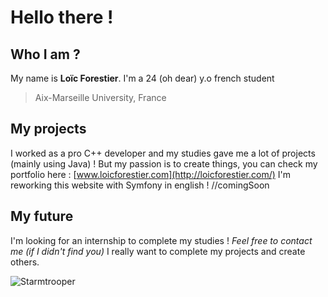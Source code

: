# Hello there !
## Who I am ?
My name is **Loïc Forestier**.
I'm a 24 (oh dear) y.o french student

> Aix-Marseille University, France

## My projects
I worked as a pro C++ developer and my studies gave me a lot of projects (mainly using Java) !
But my passion is to create things, you can check my portfolio here : [www.loicforestier.com](http://loicforestier.com/)
I'm reworking this website with Symfony in english ! //comingSoon
## My future
I'm looking for an internship to complete my studies !
*Feel free to contact me (if I didn't find you)*
I really want to complete my projects and create others.

![Starmtrooper](https://lh3.googleusercontent.com/uGuEVx-UGgRIzPEtXZ5mp_tN7SrWWHeRt8mCdkppvzEWJCuVZ6glR14e0Hwve6RTIjeE9iKQ5NOcFRWJ_0rW8X-aFEWrgjWGv3-q22tcOyqlqdofNL0vocgFt8diQfRtzQmTGh77K3qsMeDPHg-GUrENzyWRDez6KV-G0M1e4BwHoidjpYduBK26MnRvgi2YaAdViV2wfrd-QegLRM_e3StxXa70heb2YYUfe918S6a4hf6TrWdNu5kKjAeFEboZCAHk1AyyJldFN0ZnL0KTmpQ0lbBpN7h5rU3O0e_ECIFakyynrJ_NcU6Dv8bzemIJQnfUMo1uAPtVSrCEFO5VYtB8HwUoGiO5RCIHir4O6YoQtkU0iB6joUDFnSwDBYwje4RnQaz7ffxtJqKaXCcVyv8WjmGPjB7s5S90BVyJ-gY_Cjjf5QWZabTfYD7Vn1cO9Mk9mVpm6z0lOCiCTlFElibQabSMxJpClB6vEnuTt21uzSIjWEOO7Yzoz8HrjLT4eDw3xP0iUDkIn0qUD8HWgnICJKm8hLemMSOj8lJaRILk_YRgwuG-cW3oTuHnT01j5uqtrxjTkkcbQtMGYrPLHG7IifdhzQIZkly3L9_iEglZT9Q7gImGkjvrENNqyh0elMM7SFImynolBlYPEQ5GqS6ueW0MIpE-8I4xp7A82wA7o3g0NhzBG5iIywAUxg=s490-no?authuser=0)
